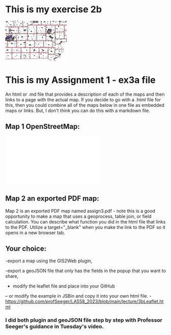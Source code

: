 # This is my exercise 2b

![This is a link to my map](ex2b.jpeg)

# This is my Assignment 1 - ex3a file


An html or .md file that provides a description of each of the maps and then links to a page with the actual map. If you decide to go with a .html file for this,
then you could combine all of the maps below in one file as embedded maps or links. But, I don't think you can do this with a markdown file. 

## Map 1  OpenStreetMap:
![Map 1 is OpenStreetMap with a marker embedded on a web page titled](Assign3a.html.html)


## Map 2 an exported PDF map:
Map 2 is an exported PDF map named assign3.pdf - note this is a good opportunity to make a map that uses a geoprocess, table join, or field calculation. 
You can describe what function you did in the html file that links to the PDF. Utilize a target="_blank" when you make the link to the PDF so it opens in a new 
browser tab. 

## Your choice:  

-export a map using the GIS2Web plugin,  

-export a geoJSON file that only has the fields in the popup that you want to share,  

- modify the leaflet file and place into your GitHub 

– or modify the example in JSBin and copy it into your own html file. -  https://github.com/profSeeger/LA558_2023/blob/main/lecture/3bLeaflet.html  

 
### I did both plugin and geoJSON file step by step with Professor Seeger's guidance in Tuesday's video.
